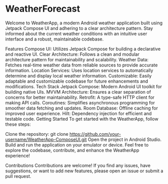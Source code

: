 # WeatherForecast
Welcome to WeatherApp, a modern Android weather application built using Jetpack Compose UI and adhering to a clear architecture pattern. Stay informed about the current weather conditions with an intuitive user interface and a robust, maintainable codebase.

Features
Compose UI: Utilizes Jetpack Compose for building a declarative and reactive UI.
Clear Architecture: Follows a clean and modular architecture pattern for maintainability and scalability.
Weather Data: Fetches real-time weather data from reliable sources to provide accurate information.
Location Services: Uses location services to automatically determine and display local weather information.
Customizable: Easily adaptable and customizable codebase for future enhancements and modifications.
Tech Stack
Jetpack Compose: Modern Android UI toolkit for building native UIs.
MVVM Architecture: Ensures a clear separation of concerns for better maintainability.
Retrofit: A type-safe HTTP client for making API calls.
Coroutines: Simplifies asynchronous programming for smoother data fetching and updates.
Room Database: Offline caching for improved user experience.
Hilt: Dependency injection for efficient and testable code.
Getting Started
To get started with the WeatherApp, follow these steps:

Clone the repository: git clone https://github.com/your-username/WeatherApp-ComposeUI.git
Open the project in Android Studio.
Build and run the application on your emulator or device.
Feel free to explore the codebase, contribute, and enhance the WeatherApp experience!

Contributions
Contributions are welcome! If you find any issues, have suggestions, or want to add new features, please open an issue or submit a pull request.
